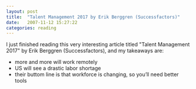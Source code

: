 ```yaml
---
layout: post
title:  "Talent Management 2017 by Erik Berggren (Successfactors)"
date:   2007-11-12 15:27:22
categories: reading
---
```



I just finished reading this very interesting article titled "Talent Management 2017" by Erik Berggren (Successfactors), and my takeaways are:

- more and more will work remotely
- US will see a drastic labor shortage
- their buttom line is that workforce is changing, so you’ll need better tools

